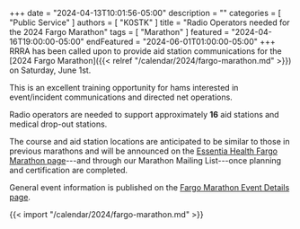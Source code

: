 +++
date = "2024-04-13T10:01:56-05:00"
description = ""
categories = [ "Public Service" ]
authors = [ "K0STK" ]
title = "Radio Operators needed for the 2024 Fargo Marathon"
tags = [ "Marathon" ]
featured = "2024-04-16T19:00:00-05:00"
endFeatured = "2024-06-01T01:00:00-05:00"
+++
RRRA has been called upon to provide aid station communications for the
[2024 Fargo Marathon]({{< relref "/calendar/2024/fargo-marathon.md" >}})
on Saturday, June 1st.

This is an excellent training opportunity for hams interested in
event/incident communications and directed net operations.

Radio operators are needed to support approximately **16** aid stations
and medical drop-out stations.
<!--more-->

The course and aid station locations are anticipated to be similar to
those in previous marathons and will be announced on the
[Essentia Health Fargo Marathon page](https://fargomarathon.com/marathon/)---and
through our Marathon Mailing List---once planning and certification are
completed.

General event information is published on the
[Fargo Marathon Event Details page](https://fargomarathon.com/event-details/).

{{< import "/calendar/2024/fargo-marathon.md" >}}
